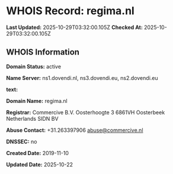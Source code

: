 # WHOIS Record: regima.nl

**Last Updated:** 2025-10-29T03:32:00.105Z
**Checked At:** 2025-10-29T03:32:00.105Z

## WHOIS Information

**Domain Status:** active

**Name Server:** ns1.dovendi.nl, ns3.dovendi.eu, ns2.dovendi.eu

**text:** 

**Domain Name:** regima.nl

**Registrar:** Commercive B.V. Oosterhoogte 3 6861VH Oosterbeek Netherlands SIDN BV

**Abuse Contact:** +31.263397906 abuse@commercive.nl

**DNSSEC:** no

**Created Date:** 2019-11-10

**Updated Date:** 2025-10-22

